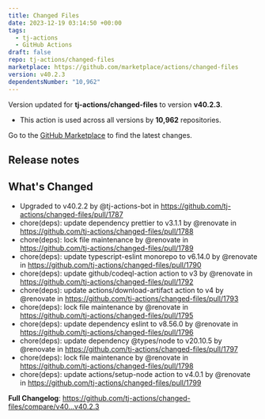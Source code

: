 ```yaml
---
title: Changed Files
date: 2023-12-19 03:14:50 +00:00
tags:
  - tj-actions
  - GitHub Actions
draft: false
repo: tj-actions/changed-files
marketplace: https://github.com/marketplace/actions/changed-files
version: v40.2.3
dependentsNumber: "10,962"
---
```



Version updated for **tj-actions/changed-files** to version **v40.2.3**.
- This action is used across all versions by **10,962** repositories.

Go to the [GitHub Marketplace](https://github.com/marketplace/actions/changed-files) to find the latest changes.

## Release notes

## What's Changed
* Upgraded to v40.2.2 by @tj-actions-bot in https://github.com/tj-actions/changed-files/pull/1787
* chore(deps): update dependency prettier to v3.1.1 by @renovate in https://github.com/tj-actions/changed-files/pull/1788
* chore(deps): lock file maintenance by @renovate in https://github.com/tj-actions/changed-files/pull/1789
* chore(deps): update typescript-eslint monorepo to v6.14.0 by @renovate in https://github.com/tj-actions/changed-files/pull/1790
* chore(deps): update github/codeql-action action to v3 by @renovate in https://github.com/tj-actions/changed-files/pull/1792
* chore(deps): update actions/download-artifact action to v4 by @renovate in https://github.com/tj-actions/changed-files/pull/1793
* chore(deps): lock file maintenance by @renovate in https://github.com/tj-actions/changed-files/pull/1795
* chore(deps): update dependency eslint to v8.56.0 by @renovate in https://github.com/tj-actions/changed-files/pull/1796
* chore(deps): update dependency @types/node to v20.10.5 by @renovate in https://github.com/tj-actions/changed-files/pull/1797
* chore(deps): lock file maintenance by @renovate in https://github.com/tj-actions/changed-files/pull/1798
* chore(deps): update actions/setup-node action to v4.0.1 by @renovate in https://github.com/tj-actions/changed-files/pull/1799


**Full Changelog**: https://github.com/tj-actions/changed-files/compare/v40...v40.2.3
